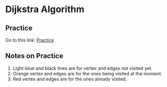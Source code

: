 # Dijkstra Algorithm
## Practice
Go to this link: [Practice](https://docs.google.com/spreadsheets/d/1paZpJpcoO57paeL_eEYO5vp8EA3PVffMh2D1nRR_nYc/edit?usp=sharing)
## Notes on Practice
1. Light-blue and black lines are for vertex and edges not visited yet.
2. Orange vertex and edges are for the ones being visited at the moment.
3. Red vertex and edges are for the ones already visited.